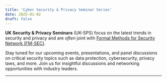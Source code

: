 ```yaml
---
title: 'Cyber Security & Privacy Seminar Series'
date: 2025-01-02
draft: false
---
```


**UK Security & Privacy Seminars** (UK-SPS) focus on the latest trends in security and privacy and are *often* joint with [Formal Methods for Security Network (FM-SEC)](https://fmsec.github.io/fmsec/).

Stay tuned for our upcoming events, presentations, and panel discussions on critical security topics such as data protection, cybersecurity, privacy laws, and more.
Join us for insightful discussions and networking opportunities with industry leaders.

---


